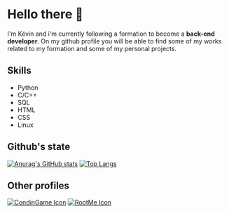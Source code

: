 # Hello there 👋
I'm Kévin and i'm currently following a formation to become a **back-end developer**.
On my github profile you will be able to find some of my works related to my formation and some of my personal projects.

## Skills
- Python
- C/C++
- SQL
- HTML
- CSS
- Linux

## Github's state
[![Anurag's GitHub stats](https://github-readme-stats.vercel.app/api?username=Kero3333)](https://github.com/Kero3333/github-readme-stats)
[![Top Langs](https://github-readme-stats.vercel.app/api/top-langs/?username=Kero3333)](https://github.com/anuraghazra/github-readme-stats)

## Other profiles

[![CondinGame Icon](https://static-aznet.codingame.com/assets/favicon_32_32.61e066ad.ico)](https://www.codingame.com/profile/7927689e093447a7ff10aaa03d367faa2400934)
[![RootMe Icon](https://www.root-me.org/squelettes/img/rblackGrand32.png)](https://www.root-me.org/Saiko-87875?inc=info&lang=fr)
